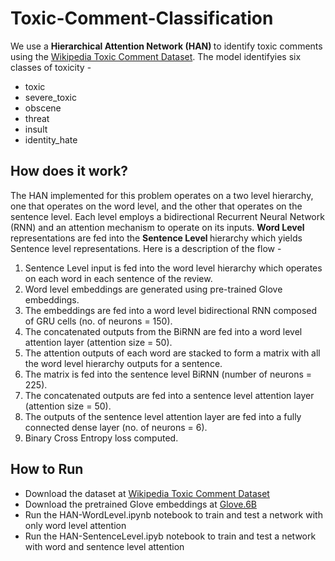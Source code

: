 # Toxic-Comment-Classification
We use a <b> Hierarchical Attention Network (HAN) </b> to identify toxic comments using the <a href='https://www.kaggle.com/c/jigsaw-toxic-comment-classification-challenge/data'> Wikipedia Toxic Comment Dataset</a>. The model identifyies six classes of toxicity - 
* toxic
* severe_toxic
* obscene
* threat
* insult
* identity_hate

## How does it work?
The HAN implemented for this problem operates on a two level hierarchy, one that operates on the word level, and the other that operates on the sentence level. Each level employs a bidirectional Recurrent Neural Network (RNN) and an attention mechanism to operate on its inputs. <b> Word Level </b> representations are fed into the <b> Sentence Level </b> hierarchy which yields Sentence level representations. Here is a description of the flow - 

1. Sentence Level input is fed into the word level hierarchy which operates on each word in each sentence of the review. 
2. Word level embeddings are generated using pre-trained Glove embeddings. 
3. The embeddings are fed into a word level bidirectional RNN composed of GRU cells (no. of neurons = 150).
4. The concatenated outputs from the BiRNN are fed into a word level attention layer (attention size = 50).
5. The attention outputs of each word are stacked to form a matrix with all the word level hierarchy outputs for a sentence.
6. The matrix is fed into the sentence level BiRNN (number of neurons = 225).
7. The concatenated outputs are fed into a sentence level attention layer (attention size = 50).
8. The outputs of the sentence level attention layer are fed into a fully connected dense layer (no. of neurons = 6). 
9. Binary Cross Entropy loss computed.

## How to Run

* Download the dataset at <a href='https://www.kaggle.com/c/jigsaw-toxic-comment-classification-challenge/data'> Wikipedia Toxic Comment Dataset</a>
* Download the pretrained Glove embeddings at <a href='https://nlp.stanford.edu/projects/glove/'> Glove.6B </a>
* Run the HAN-WordLevel.ipynb notebook to train and test a network with only word level attention 
* Run the HAN-SentenceLevel.ipyb notebook to train and test a network with word and sentence level attention
